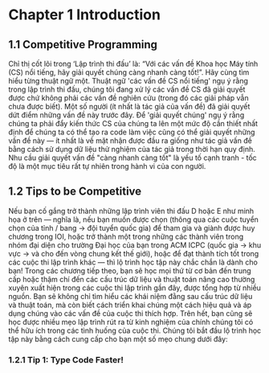 # Chapter 1 Introduction

## 1.1 Competitive Programming

Chỉ thị cốt lõi trong ‘Lập trình thi đấu’ là: “Với các vấn đề Khoa học Máy tính (CS) nổi tiếng, hãy giải quyết chúng càng nhanh càng tốt!”. Hãy cùng tìm hiểu từng 
thuật ngữ một. Thuật ngữ 'các vấn đề CS nổi tiếng' ngụ ý rằng trong lập trình thi đấu, chúng tôi đang xử lý các vấn đề CS đã giải quyết được chứ không phải các vấn 
đề nghiên cứu (trong đó các giải pháp vẫn chưa được biết). Một số người (ít nhất là tác giả của vấn đề) đã giải quyết dứt điểm những vấn đề này trước đây. Để 'giải quyết 
chúng' ngụ ý rằng chúng ta phải đẩy kiến thức CS của chúng ta lên một mức độ cần thiết nhất định để chúng ta có thể tạo ra code làm việc cũng có thể giải quyết những vấn 
đề này — ít nhất là về mặt nhận được đầu ra giống như tác giả vấn đề bằng cách sử dụng dữ liệu thử nghiệm của tác giả trong thời hạn quy định. 
Nhu cầu giải quyết vấn đề "càng nhanh càng tốt" là yếu tố cạnh tranh - tốc độ là một mục tiêu rất tự nhiên trong hành vi của con người.

## 1.2 Tips to be Competitive

Nếu bạn cố gắng trở thành những lập trình viên thi đấu D hoặc E như minh họa ở trên — nghĩa là, nếu bạn muốn được chọn (thông qua các cuộc tuyển chọn của tỉnh / bang → đội tuyển quốc gia) để tham gia và giành được huy chương trong IOI, hoặc trở thành một trong những các thành viên trong nhóm đại diện cho trường Đại học của bạn trong ACM ICPC (quốc gia → khu vực → và cho đến vòng chung kết thế giới), hoặc để đạt thành tích tốt trong các cuộc thi lập trình khác — thì lộ trình học tập này chắc chắn là dành cho bạn! Trong các chương tiếp theo, bạn sẽ học mọi thứ từ cơ bản đến trung cấp hoặc thậm chí đến các cấu trúc dữ liệu và thuật toán nâng cao thường xuyên xuất hiện trong các cuộc thi lập trình gần đây, được tổng hợp từ nhiều nguồn. Bạn sẽ không chỉ tìm hiểu các khái niệm đằng sau cấu trúc dữ liệu và thuật toán, mà còn biết cách triển khai chúng một cách hiệu quả và áp dụng chúng vào các vấn đề của cuộc thi thích hợp. Trên hết, bạn cũng sẽ học được nhiều mẹo lập trình rút ra từ kinh nghiệm của chính chúng tôi có thể hữu ích trong các tình huống của cuộc thi. Chúng tôi bắt đầu lộ trình học tập này bằng cách cung cấp cho bạn một số mẹo chung dưới đây:

### 1.2.1 Tip 1: Type Code Faster!

